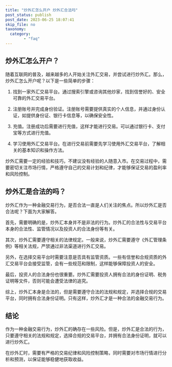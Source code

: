 ```yaml
---
title: "炒外汇怎么开户 炒外汇合法吗"
post_status: publish
post_date: 2023-06-25 18:07:41
skip_file: no
taxonomy:
  category:
        - "faq"
---
```


## 炒外汇怎么开户？

随着互联网的普及，越来越多的人开始关注外汇交易，并尝试进行炒外汇。那么，炒外汇怎么开户呢？以下是一些简单的步骤：

1. 找到一家外汇交易平台。通过搜索引擎或咨询其他炒家，找到信誉好的、安全可靠的外汇交易平台。

2. 注册账号并完成身份验证。注册账号需要提供真实的个人信息，并通过身份认证，如提供身份证、银行卡信息等，以确保安全性。

3. 充值。注册成功后需要进行充值，这样才能进行交易。可以通过银行卡、支付宝等方式进行充值。

4. 学习使用外汇交易平台。在进行交易前需要先学习使用外汇交易平台，了解相关的基本知识和操作方法。

炒外汇需要一定的经验和技巧，不建议没有经验的人随意入市。在交易过程中，需要密切关注市场行情，严格遵守自己的交易计划和纪律，才能够保证交易的盈利率和风险控制。

## 炒外汇是合法的吗？

炒外汇作为一种金融交易行为，是否合法一直是人们关注的焦点。所以炒外汇是否合法呢？下面为大家解答。

首先，需要明确的是，炒外汇本身并不是非法的行为。炒外汇的合法性与交易平台本身的合法性、监管情况以及投资人的合法身份等有关。

其次，炒外汇需要遵守相关的法律规定。一般来说，炒外汇需要遵守《外汇管理条例》等相关法规，严禁通过非法渠道进行外汇交易。

另外，在选择交易平台时需要注意是否具有监管资质。一些有信誉和合规资质的外汇交易平台会接受监管，会有一些规范和限制，这样能够保障投资人的安全。

最后，投资人的合法身份也很重要。炒外汇需要投资人拥有合法的身份证明、税务证明等文件，否则可能会遭受法律的追究。

综上，炒外汇本身是合法的，但是需要遵守合法的法规和规定，并选择合规的交易平台，同时拥有合法身份证明。只有这样，炒外汇才是一种合法的金融交易行为。

## 结论

作为一种金融交易行为，炒外汇的确存在一些风险。但是，炒外汇是合法的行为，只要遵守相关的法规和规定，选择合规的交易平台，并拥有合法身份证明，就可以进行炒外汇。

在炒外汇时，需要有严格的交易纪律和风险控制策略，同时需要对市场行情进行分析和预测，以保证能够稳健地获取收益。
